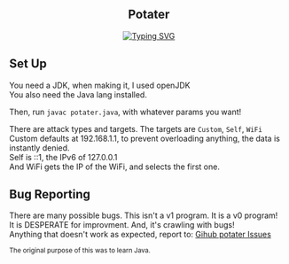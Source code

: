 <h2 align='center'>Potater</h2>
<p align='center'>
<a href="https://git.io/typing-svg"><img src="https://readme-typing-svg.demolab.com?font=Fira+Code&duration=2500&pause=300&color=F7B715&center=true&width=750&height=80&lines=Network+Stress+Testing;Made+in+Java;v0.1.1" alt="Typing SVG" /></a>
</p>

<h2>Set Up</h2>
You need a JDK, when making it, I used openJDK<br>
You also need the Java lang installed.<br>

Then, run `javac potater.java`, with whatever params you want!

There are attack types and targets.
The targets are <code>Custom</code>, <code>Self</code>, <code>WiFi</code><br>
Custom defaults at 192.168.1.1, to prevent overloading anything, the data is instantly denied.<br>
Self is ::1, the IPv6 of 127.0.0.1<br>
And WiFi gets the IP of the WiFi, and selects the first one.

<h2>Bug Reporting</h2>
There are many possible bugs. This isn't a v1 program. It is a v0 program!<br>
It is DESPERATE for improvment. And, it's crawling with bugs!<br>
Anything that doesn't work as expected, report to: <a href='https://github.com/TokynBlast/potater/issues'>Gihub potater Issues</a>

<sub>The original purpose of this was to learn Java.</sub>
